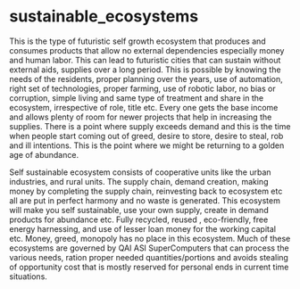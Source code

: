 # sustainable_ecosystems
This is the type of futuristic self growth ecosystem that produces and consumes products that allow no external dependencies especially money and human labor. This can lead to futuristic cities that can sustain without external aids, supplies over a long period. This is possible by knowing the needs of the residents, proper planning over the years, use of automation, right set of technologies, proper farming, use of robotic labor, no bias or corruption, simple living and same type of treatment and share in the ecosystem, irrespective of role, title etc. Every one gets the base income and allows plenty of room for newer projects that help in increasing the supplies. There is a point where supply exceeds demand and this is the time when people start coming out of greed, desire to store, desire to steal, rob and ill intentions. This is the point where we might be returning to a golden age of abundance. 

Self sustainable ecosystem consists of cooperative units like the urban industries, and rural units. The supply chain, demand creation, making money by completing the supply chain, reinvesting back to ecosystem etc all are put in perfect harmony and no waste is generated. This ecosystem will make you self sustainable, use your own supply, create in demand products for abundance etc. Fully recycled, reused , eco-friendly, free energy harnessing, and use of lesser loan money for the working capital etc. Money, greed, monopoly has no place in this ecosystem. Much of these ecosystems are governed by QAI ASI SuperComputers that can process the various needs, ration proper needed quantities/portions and avoids stealing of opportunity cost that is mostly reserved for personal ends in current time situations.     
